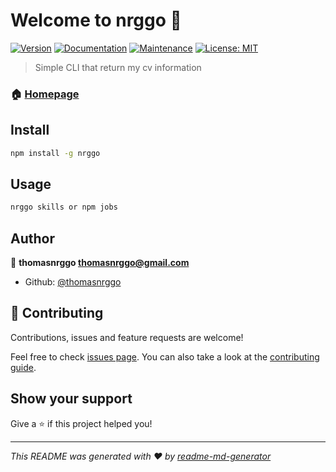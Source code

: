 # Welcome to nrggo 👋
[![Version](https://img.shields.io/npm/v/nrggo.svg)](https://www.npmjs.com/package/nrggo)
[![Documentation](https://img.shields.io/badge/documentation-yes-brightgreen.svg)](https://github.com/thomasnrggo/nrggo-cli#readme)
[![Maintenance](https://img.shields.io/badge/Maintained%3F-yes-green.svg)](https://github.com/thomasnrggo/nrggo-cli/graphs/commit-activity)
[![License: MIT](https://img.shields.io/github/license/thomasnrggo/nrggo)](#)

> Simple CLI that return my cv information

### 🏠 [Homepage](https://github.com/thomasnrggo/nrggo-cli#readme)

## Install

```sh
npm install -g nrggo
```

## Usage

```sh
nrggo skills or npm jobs
```

## Author

👤 **thomasnrggo <thomasnrggo@gmail.com>**

* Github: [@thomasnrggo](https://github.com/thomasnrggo)

## 🤝 Contributing

Contributions, issues and feature requests are welcome!

Feel free to check [issues page](https://github.com/thomasnrggo/nrggo-cli/issues). You can also take a look at the [contributing guide](https://github.com/thomasnrggo/nrggo-cli/blob/master/CONTRIBUTING.md).

## Show your support

Give a ⭐️ if this project helped you!


***
_This README was generated with ❤️ by [readme-md-generator](https://github.com/kefranabg/readme-md-generator)_